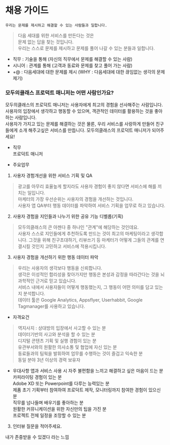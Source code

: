 

# 채용 가이드

`우리는 문제를 제시하고 해결할 수 있는 사람들과 일합니다.` 

> 다음 세대를 위한 서비스를 만든다는 것은  
> 문제 없는 답을 찾는 것입니다.    
> 우리는 스스로 문제를 제시하고 문제를 풀어 나갈 수 있는 분들과 일합니다.

- 직무 : 기술을 통해 (자신의 직무에서 문제를 해결할 수 있는 사람)
- 시니어 : 관계를 통해 (고객과 동료와 문제를 찾고 풀어 가는 사람)  
- +@ : 다음세대에 대한 문제를 제시 (WHY : 다음세대에 대한 끊임없는 생각의 문제 제기)

### 모두의클래스 프로덕트 매니저는 어떤 사람인가요?

모두의클래스의 프로덕트 매니저는 사용자에게 최고의 경험을 선사해주는 사람입니다.  
사용자의 입장에서 생각하고 행동할 수 있으며, 객관적인 데이터를 활용하는 것을 좋아하는 사람입니다.  
사용자가 가지고 있는 문제를 해결하는 것은 물론, 우리 서비스를 사랑하게 만들어 친구들에게 소개 해주고싶은 서비스를 만듭니다.
모두의클래스의 프로덕트 매니저가 되어주세요!

- 직무  
프로덕트 매니저 

   
- 주요업무  
 1. 사용자 경험개선을 위한 서비스 기획 및 QA  
 > 광고를 아무리 효율높게 할지라도 사용자 경험이 좋지 않다면 서비스에 해를 끼치는 일입니다.  
 마케터의 가장 우선순위는 사용자의 경험을 개선하는 것입니다.  
 사용자 앱 QA부터 행동 데이터를 파악하여 서비스 기획을 업무로 하고 있습니다.
 
 2. 사용자 경험을 지인들과 나누기 위한 공유 기능 디벨롭(기획)  
 > 모두의클래스의 큰 아젠다 중 하나인 "관계"에 해당하는 것인데요.  
 사용자 스스로 지인들에게 추천하도록 만드는 것이 최고의 마케팅이라고 생각합니다. 
 그것을 위해 친구초대하기, 리뷰쓰기 등 마케터가 어떻게 그들의 관계를 연결시킬 것인지 고민하고 서비스에 적용시킵니다.  
  
 3. 사용자 경험을 개선하기 위한 행동 데이터 파악  
 > 우리는 사용자의 생각보다 행동을 신뢰합니다.  
 생각은 이성적인 합리성을 찾아가지만 행동은 본성과 감정을 따라간다는 것을 뇌과학적인 근거로 믿고 있습니다.  
 서비스 내에서 사용자들이 어떻게 행동했는지, 그 행동이 어떤 의미를 담고 있는지 분석합니다.    
 데이터 툴은 Google Analytics, Appsflyer, Userhabbit, Google Tagmanager를 사용하고 있습니다.  
 
- 자격요건  
> 역지사지 : 상대방의 입장에서 사고할 수 있는 분  
데이터기반의 사고와 분석을 할 수 있는 분  
디지털 콘텐츠 기획 및 실행 경험이 있는 분  
유관부서와의 원활한 의사소통 및 협업에 자신 있는 분  
동료들과의 팀웍을 발휘하여 업무를 수행하는 것이 즐겁고 익숙한 분  
동일 분야 3년 이상의 경력 보유자 

- 우대사항
앱과 서비스 사용 시 자주 불편함을 느끼고 해결하고 싶은 마음이 드는 분  
카피라이팅 경험이 있는 분  
Adobe XD 또는 Powerpoint를 다루는 능력있는 분  
제품 초기 기획부터 참여하여 프로덕트 제작, 모니터링까지 참여한 경험이 있으신 분  
직무를 넘나들며 배우기를 좋아하는 분  
원활한 커뮤니케이션을 위한 자신만의 팁을 가진 분  
프로젝트 전체 일정을 조망할 수 있는 분  
  



3. 인터뷰 질문을 적어주세요.

내가 존중받을 수 있겠다 라는 느낌
